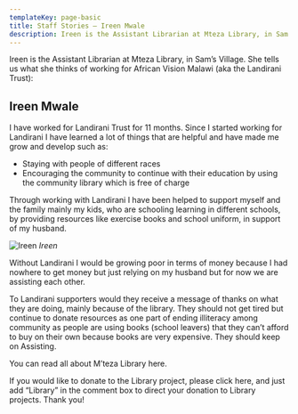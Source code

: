 ```yaml
---
templateKey: page-basic
title: Staff Stories – Ireen Mwale
description: Ireen is the Assistant Librarian at Mteza Library, in Sam’s Village.  She tells us what she thinks of working for African Vision Malawi (aka the Landirani Trust)
---
```


Ireen is the Assistant Librarian at Mteza Library, in Sam’s Village.  She tells us what she thinks of working for African Vision Malawi (aka the Landirani Trust):

 

## Ireen Mwale

I have worked for Landirani Trust for 11 months. Since I started working for Landirani I have learned a lot of things that are helpful and have made me grow and develop such as:

- Staying with people of different races
- Encouraging the community to continue with their education by using the community library which is free of charge

Through working with Landirani I have been helped to support myself and the family mainly my kids, who are schooling learning in different schools, by providing resources like exercise books and school uniform, in support of my husband.

![Ireen](/img/staff-stories/Ireen-for-website.jpg)
*Ireen*

 

Without Landirani I would be growing poor in terms of money because I had nowhere to get money but just relying on my husband but for now we are assisting each other.

To Landirani supporters would they receive a message of thanks on what they are doing, mainly because of the library.  They should not get tired but continue to donate resources as one part of ending illiteracy among community as people are using books (school leavers) that they can’t afford to buy on their own because books are very expensive. They should keep on Assisting.

 

You can read all about M’teza Library here.

If you would like to donate to the Library project, please click here, and just add “Library” in the comment box to direct your donation to Library projects.  Thank you!